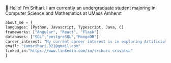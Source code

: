 👋 Hello! I’m Srihari. I am currently an undergraduate student majoring in Computer Science and Mathematics at UMass Amherst
```python
about_me = {
languages: [Python, Javascript, Typescript, Java, C]
frameworks: ["Angular", "React", "Flask"]
databases: ["SQL","postgreSQL","MongoDB"]
career_interest: "My current career interest is in exploring Artificial Intelligence with a concentration in Security!"
email: "iamsrihari.921@gmail.com"
linked_in:"https://www.linkedin.com/in/srihari-srivatsa"
}
```
